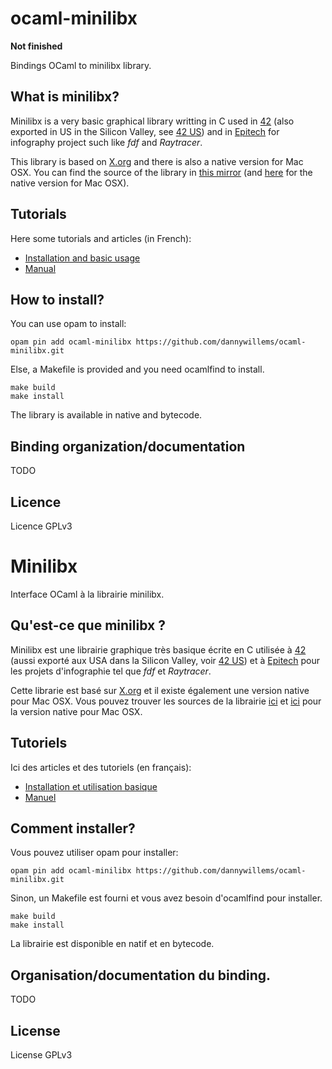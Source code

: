 # ocaml-minilibx

**Not finished**

Bindings OCaml to minilibx library.

## What is minilibx?

Minilibx is a very basic graphical library writting in C used in
[42](https://www.42.fr) (also exported in US in the Silicon Valley, see [42
US](https://www.42.us.org)) and in [Epitech](http://www.epitech.eu/) for infography
project such like *fdf* and *Raytracer*.

This library is based on [X.org](www.x.org) and there is also a native version
for Mac OSX. You can find the source of the
library in [this mirror](https://github.com/dannywillems/minilibx) (and
[here](https://github.com/dannywillems/minilibx-mac-osx) for the native version
for Mac OSX).

## Tutorials

Here some tutorials and articles (in French):
* [Installation and basic usage](https://achedeuzot.me/2014/12/20/installer-la-minilibx/)
* [Manual](http://thomas.tissotdupont.free.fr/MinilibX%20Manual/)

## How to install?

You can use opam to install:
```
opam pin add ocaml-minilibx https://github.com/dannywillems/ocaml-minilibx.git
```

Else, a Makefile is provided and you need ocamlfind to install.

```
make build
make install
```

The library is available in native and bytecode.

## Binding organization/documentation

TODO

## Licence

Licence GPLv3

Minilibx
======================================

Interface OCaml à la librairie minilibx.

## Qu'est-ce que minilibx ?

Minilibx est une librairie graphique très basique écrite en C utilisée à
[42](https://42.fr) (aussi exporté aux USA dans la Silicon Valley, voir [42
US](https://42.us.org)) et à [Epitech](http://www.epitech.eu) pour les projets
d'infographie tel que *fdf* et *Raytracer*.

Cette librarie est basé sur [X.org](www.x.org) et il existe également une
version native pour Mac OSX. Vous pouvez trouver les sources de la librairie
[ici](https://github.com/dannywillems/minilibx) et
[ici](https://github.com/dannywillems/minilibx-mac-osx) pour la version native
pour Mac OSX.

## Tutoriels

Ici des articles et des tutoriels (en français):

* [Installation et utilisation basique](https://achedeuzot.me/2014/12/20/installer-la-minilibx/)
* [Manuel](http://thomas.tissotdupont.free.fr/MinilibX%20Manual/)

## Comment installer?

Vous pouvez utiliser opam pour installer:
```
opam pin add ocaml-minilibx https://github.com/dannywillems/ocaml-minilibx.git
```

Sinon, un Makefile est fourni et vous avez besoin d'ocamlfind pour installer.
```
make build
make install
```

La librairie est disponible en natif et en bytecode.

## Organisation/documentation du binding.

TODO

## License

License GPLv3
